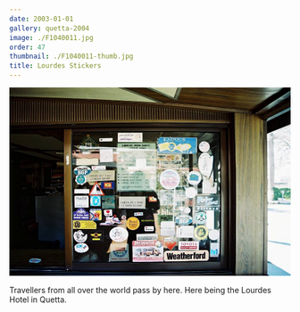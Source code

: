 ```yaml
---
date: 2003-01-01
gallery: quetta-2004
image: ./F1040011.jpg
order: 47
thumbnail: ./F1040011-thumb.jpg
title: Lourdes Stickers
---
```


![Lourdes Stickers](./F1040011.jpg)

Travellers from all over the world pass by here. Here being the Lourdes Hotel in Quetta.